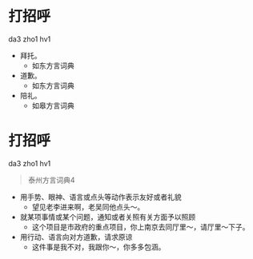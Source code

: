 # 打招呼
da3 zho1 hv1
+ 拜托。
  * 如东方言词典
+ 道歉。
  * 如东方言词典
+ 陪礼。
  * 如皋方言词典

# 打招呼
da3 zho1 hv1
> 泰州方言词典4
- 用手势、眼神、语言或点头等动作表示友好或者礼貌
  - 望见老李进来啊，老吴同他点头～。
- 就某项事情或某个问题，通知或者关照有关方面予以照顾
  - 这个项目是市政府的重点项目，你上南京去同厅里～，请厅里～下子。
- 用行动、语言向对方道歉，请求原谅
  - 这件事是我不对，我跟你～，你多多包涵。
